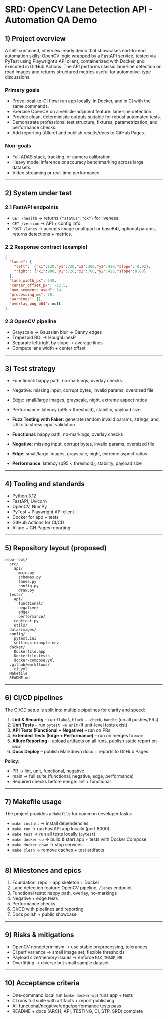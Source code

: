 # SRD: OpenCV Lane Detection API - Automation QA Demo

## 1) Project overview
A self-contained, interview-ready demo that showcases end-to-end automation skills: OpenCV logic wrapped by a FastAPI service, tested via PyTest using Playwright’s API client, containerized with Docker, and executed in GitHub Actions. The API performs classic lane-line detection on road images and returns structured metrics useful for automotive-type discussions.

### Primary goals
- Prove local-to-CI flow: run app locally, in Docker, and in CI with the same commands.
- Exercise OpenCV on a vehicle-adjacent feature: lane-line detection.
- Provide clean, deterministic outputs suitable for robust automated tests.
- Demonstrate professional test structure, fixtures, parametrization, and performance checks.
- Add reporting (Allure) and publish results/docs to GitHub Pages.

### Non-goals
- Full ADAS stack, tracking, or camera calibration.
- Heavy model inference or accuracy benchmarking across large datasets.
- Video streaming or real-time performance.

---

## 2) System under test

### 2.1 FastAPI endpoints
- `GET /health` → returns `{"status":"ok"}` for liveness.
- `GET /version` → API + config info.
- `POST /lanes` → accepts image (multipart or base64), optional params, returns detections + metrics.

### 2.2 Response contract (example)
```json
{
  "lanes": {
    "left":  {"x1":120,"y1":720,"x2":300,"y2":420,"slope":-0.92},
    "right": {"x1":980,"y1":720,"x2":760,"y2":420,"slope":0.88}
  },
  "lane_width_px": 640,
  "center_offset_px": -12.5,
  "num_segments_used": 14,
  "processing_ms": 78,
  "warnings": [],
  "overlay_png_b64": null
}
```

### 2.3 OpenCV pipeline
- Grayscale → Gaussian blur → Canny edges
- Trapezoid ROI → HoughLinesP
- Separate left/right by slope → average lines
- Compute lane width + center offset

---

## 3) Test strategy
- Functional: happy path, no-markings, overlay checks
- Negative: missing input, corrupt bytes, invalid params, oversized file
- Edge: small/large images, grayscale, night, extreme aspect ratios
- Performance: latency (p95 < threshold), stability, payload size
- **Fuzz Testing with Faker**: generate random invalid params, strings, and URLs to stress input validation

- **Functional**: happy path, no-markings, overlay checks
- **Negative**: missing input, corrupt bytes, invalid params, oversized file
- **Edge**: small/large images, grayscale, night, extreme aspect ratios
- **Performance**: latency (p95 < threshold), stability, payload size

---

## 4) Tooling and standards
- Python 3.12
- FastAPI, Uvicorn
- OpenCV, NumPy
- PyTest + Playwright API client
- Docker for app + tests
- GitHub Actions for CI/CD
- Allure + GH Pages reporting

---

## 5) Repository layout (proposed)
```
repo-root/
  src/
    api/
      main.py
      schemas.py
      lanes.py
      config.py
      draw.py
  tests/
    api/
      functional/
      negative/
      edge/
      performance/
    conftest.py
    utils/
  data/images/
  config/
    pytest.ini
    settings.example.env
  docker/
    Dockerfile.app
    Dockerfile.tests
    docker-compose.yml
  .github/workflows/
    ci.yml
  Makefile
  README.md
```

---

## 6) CI/CD pipelines
The CI/CD setup is split into multiple pipelines for clarity and speed:

1. **Lint & Security** – run `flake8`, `black --check`, `bandit` (on all pushes/PRs)  
2. **Unit Tests** – run `pytest -m unit` (if unit-level tests exist)  
3. **API Tests (Functional + Negative)** – run on PRs  
4. **Extended Tests (Edge + Performance)** – run on merges to `main`  
5. **Allure Reporting** – upload artifacts on all runs, publish static report on `main`  
6. **Docs Deploy** – publish Markdown docs + reports to GitHub Pages  

**Policy:**  
- PR → lint, unit, functional, negative  
- main → full suite (functional, negative, edge, performance)  
- Required checks before merge: lint + functional

---

## 7) Makefile usage
The project provides a `Makefile` for common developer tasks:

- `make install` → install dependencies  
- `make run` → run FastAPI app locally (port 8000)  
- `make test` → run all tests locally (`pytest`)  
- `make docker-up` → build & start app + tests with Docker Compose  
- `make docker-down` → stop services  
- `make clean` → remove caches + test artifacts  

---

## 8) Milestones and epics
1. Foundation: repo + app skeleton + Docker  
2. Lane detection feature: OpenCV pipeline, `/lanes` endpoint  
3. Functional tests: happy path, overlay, no-markings  
4. Negative + edge tests  
5. Performance checks  
6. CI/CD with pipelines and reporting  
7. Docs polish + public showcase  

---

## 9) Risks & mitigations
- OpenCV nondeterminism → use stable preprocessing, tolerances  
- CI perf variance → small image set, flexible thresholds  
- Payload size/memory issues → enforce `MAX_IMAGE_MB`  
- Overfitting → diverse but small sample dataset  

---

## 10) Acceptance criteria
- One-command local run (`make docker-up`) runs app + tests  
- CI runs full suite with artifacts + report publishing  
- All functional/negative/edge/performance tests pass  
- README + docs (ARCH, API, TESTING, CI, STP, SRD) complete  
